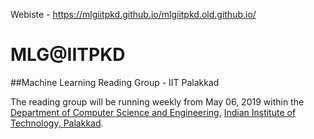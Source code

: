 Webiste - https://mlgiitpkd.github.io/mlgiitpkd.old.github.io/
# MLG@IITPKD


##Machine Learning Reading Group - IIT Palakkad

The reading group will be  running weekly from May 06, 2019  within the
[Department of Computer Science and Engineering](https://iitpkd.ac.in/computer-science-engineering), [Indian Institute of Technology, Palakkad](https://iitpkd.ac.in).

